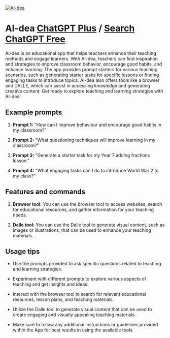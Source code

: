 
[![AI-dea](https://files.oaiusercontent.com/file-TQzzNamTGoMGsl1xo7yyK5jX?se=2123-10-18T12%3A55%3A28Z&sp=r&sv=2021-08-06&sr=b&rscc=max-age%3D31536000%2C%20immutable&rscd=attachment%3B%20filename%3D3.png&sig=6Pfzw54oYbUQIj/tB/uP3yvOZrROOgJYxq6B7U19a2Y%3D)](https://chat.openai.com/g/g-lTeeWuQxL-ai-dea)

# AI-dea [ChatGPT Plus](https://chat.openai.com/g/g-lTeeWuQxL-ai-dea) / [Search ChatGPT Free](https://gptcall.net/index.html#/?search=AI-dea)

AI-dea is an educational app that helps teachers enhance their teaching methods and engage learners. With AI-dea, teachers can find inspiration and strategies to improve classroom behavior, encourage good habits, and enhance learning. The app provides prompt starters for various teaching scenarios, such as generating starter tasks for specific lessons or finding engaging tasks to introduce topics. AI-dea also offers tools like a browser and DALLE, which can assist in accessing knowledge and generating creative content. Get ready to explore teaching and learning strategies with AI-dea!

## Example prompts

1. **Prompt 1:** "How can I improve behaviour and encourage good habits in my classroom?"

2. **Prompt 2:** "What questioning techniques will improve learning in my classroom?"

3. **Prompt 3:** "Generate a starter task for my Year 7 adding fractions lesson."

4. **Prompt 4:** "What engaging tasks can I do to introduce World War 2 to my class?"

## Features and commands

1. **Browser tool:** You can use the browser tool to access websites, search for educational resources, and gather information for your teaching needs.

2. **Dalle tool:** You can use the Dalle tool to generate visual content, such as images or illustrations, that can be used to enhance your teaching materials.

## Usage tips

- Use the prompts provided to ask specific questions related to teaching and learning strategies.

- Experiment with different prompts to explore various aspects of teaching and get insights and ideas.

- Interact with the browser tool to search for relevant educational resources, lesson plans, and teaching materials.

- Utilize the Dalle tool to generate visual content that can be used to create engaging and visually appealing teaching materials.

- Make sure to follow any additional instructions or guidelines provided within the App for best results in using the available tools.


